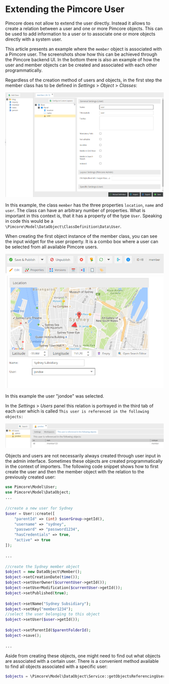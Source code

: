# Extending the Pimcore User

Pimcore does not allow to extend the user directly. Instead it allows to create a relation 
between a user and one or more Pimcore objects. This can be used to add information to a user 
or to associate one or more objects directly with a system user. 

This article presents an example where the `member` object is associated with a Pimcore user. 
The screenshots show how this can be achieved through the Pimcore backend UI. In the bottom 
there is also an example of how the user and member objects can be created and associated 
with each other programmatically.

Regardless of the creation method of users and objects, in the first step the member class 
has to be defined in *Settings* > *Object* > *Classes*:

![Member Class Config](../img/object-user1.png)

In this example, the class `member` has the three properties `location`, `name` and `user`. 
The class can have an arbitrary number of properties. What is important in this context is, 
that it has a property of the type `User`. Speaking in code this would be a 
`\Pimcore\Model\DataObject\ClassDefinition\Data\User`.

When creating the first object instance of the member class, you can see the input widget 
for the user property. It is a combo box where a user can be selected from all available 
Pimcore users.

![Member Class object](../img/object-user2.png)

In this example the user "jondoe" was selected.

In the *Settings* > *Users* panel this relation is portrayed in the third tab of each 
user which is called `This user is referenced in the following objects:`

![User Object Relations](../img/object-user3.png)

Objects and users are not necessarily always created through user input in the admin interface.
Sometimes these objects are created programmatically in the context of importers. The 
following code snippet shows how to first create the user and then the member object with 
the relation to the previously created user:

```php
use Pimcore\Model\User;
use Pimcore\Model\DataObject;
...
 
//create a new user for Sydney
$user = User::create([
    "parentId" => (int) $userGroup->getId(),
    "username" => "sydney",
    "password" => "password1234",
    "hasCredentials" => true,
    "active" => true
]);
 
...
 
//create the Sydney member object
$object = new DataObject\Member();
$object->setCreationDate(time());
$object->setUserOwner($currentUser->getId());
$object->setUserModification($currentUser->getId());
$object->setPublished(true);
 
$object->setName("Sydney Subsidiary");
$object->setKey("member1234");
//select the user belonging to this object
$object->setUser($user->getId());
 
$object->setParentId($parentFolderId);
$object->save();
 
...
```

Aside from creating these objects, one might need to find out what objects are associated with a certain user. 
There is a convenient method available to find all objects associated with a specific user:

```php
$objects = \Pimcore\Model\DataObject\Service::getObjectsReferencingUser($userId);
```
